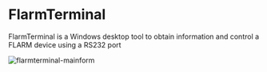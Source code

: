 # FlarmTerminal
FlarmTerminal is a Windows desktop tool to obtain information and control a FLARM device using a RS232 port

![flarmterminal-mainform](https://github.com/user-attachments/assets/570d3ad0-6e33-4dde-8f8f-648249e6db22)
